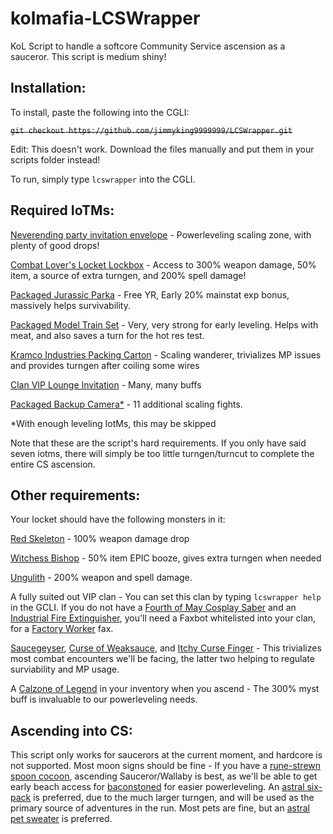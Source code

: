 # kolmafia-LCSWrapper

KoL Script to handle a softcore Community Service ascension as a sauceror. This script is medium shiny!

## Installation:

To install, paste the following into the CGLI:

~~`git checkout https://github.com/jimmyking9999999/LCSWrapper.git`~~

Edit: This doesn't work. Download the files manually and put them in your scripts folder instead!

To run, simply type `lcswrapper` into the CGLI.


## Required IoTMs:
[Neverending party invitation envelope](https://kol.coldfront.net/thekolwiki/index.php/Neverending_Party_invitation_envelope) - Powerleveling scaling zone, with plenty of good drops!

[Combat Lover's Locket Lockbox](https://kol.coldfront.net/thekolwiki/index.php/Combat_lover%27s_locket_lockbox) - Access to 300% weapon damage, 50% item, a source of extra turngen, and 200% spell damage!

[Packaged Jurassic Parka](https://kol.coldfront.net/thekolwiki/index.php/Packaged_Jurassic_Parka) - Free YR, Early 20% mainstat exp bonus, massively helps survivability.

[Packaged Model Train Set](https://kol.coldfront.net/thekolwiki/index.php/Packaged_model_train_set) - Very, very strong for early leveling. Helps with meat, and also saves a turn for the hot res test.

[Kramco Industries Packing Carton](https://kol.coldfront.net/thekolwiki/index.php/Kramco_Industries_packing_carton) - Scaling wanderer, trivializes MP issues and provides turngen after coiling some wires

[Clan VIP Lounge Invitation](https://kol.coldfront.net/thekolwiki/index.php/Clan_VIP_Lounge_invitation) - Many, many buffs

[Packaged Backup Camera*](https://kol.coldfront.net/thekolwiki/index.php/Packaged_backup_camera) - 11 additional scaling fights.

*With enough leveling IotMs, this may be skipped

Note that these are the script's hard requirements. If you only have said seven iotms, there will simply be too little turngen/turncut to complete the entire CS ascension. 

## Other requirements:
Your locket should have the following monsters in it: 

[Red Skeleton](https://kol.coldfront.net/thekolwiki/index.php/Red_skeleton) - 100% weapon damage drop

[Witchess Bishop](https://kol.coldfront.net/thekolwiki/index.php/Witchess_Bishop) - 50% item EPIC booze, gives extra turngen when needed

[Ungulith](https://kol.coldfront.net/thekolwiki/index.php/Ungulith) - 200% weapon and spell damage. 


A fully suited out VIP clan - You can set this clan by typing `lcswrapper help` in the GCLI.
If you do not have a [Fourth of May Cosplay Saber](https://kol.coldfront.net/thekolwiki/index.php/Fourth_of_May_Cosplay_Saber) and an [Industrial Fire Extinguisher](https://kol.coldfront.net/thekolwiki/index.php/Packaged_industrial_fire_extinguisher), you'll need a Faxbot whitelisted into your clan, for a [Factory Worker](https://kol.coldfront.net/thekolwiki/index.php/Factory_worker_\(female\)) fax.


[Saucegeyser](https://kol.coldfront.net/thekolwiki/index.php/Saucegeyser), [Curse of Weaksauce](https://kol.coldfront.net/thekolwiki/index.php/Curse_of_Weaksauce), and [Itchy Curse Finger](https://kol.coldfront.net/thekolwiki/index.php/Itchy_Curse_Finger) - This trivializes most combat encounters we'll be facing, the latter two helping to regulate surviability and MP usage.

A [Calzone of Legend](https://kol.coldfront.net/thekolwiki/index.php/Calzone_of_Legend) in your inventory when you ascend - The 300% myst buff is invaluable to our powerleveling needs.

## Ascending into CS:

This script only works for saucerors at the current moment, and hardcore is not supported. Most moon signs should be fine - If you have a [rune-strewn spoon cocoon](https://kol.coldfront.net/thekolwiki/index.php/Rune-strewn_spoon_cocoon), ascending Sauceror/Wallaby is best, as we'll be able to get early beach access for [baconstoned](https://kol.coldfront.net/thekolwiki/index.php/Baconstoned) for easier powerleveling. An [astral six-pack](https://kol.coldfront.net/thekolwiki/index.php/Astral_pilsner) is preferred, due to the much larger turngen, and will be used as the primary source of adventures in the run. Most pets are fine, but an [astral pet sweater](https://kol.coldfront.net/thekolwiki/index.php/Astral_pet_sweater) is preferred.





